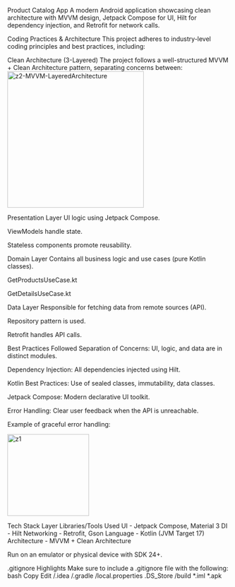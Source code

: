 Product Catalog App
A modern Android application showcasing clean architecture with MVVM design, Jetpack Compose for UI, Hilt for dependency injection, and Retrofit for network calls.

Coding Practices & Architecture
This project adheres to industry-level coding principles and best practices, including:

Clean Architecture (3-Layered)
The project follows a well-structured MVVM + Clean Architecture pattern, separating concerns between:
<img width="309" alt="z2-MVVM-LayeredArchitecture" src="https://github.com/user-attachments/assets/8ac134ce-f39e-42a8-a968-a925bfa19b5d" />

Presentation Layer
UI logic using Jetpack Compose.

ViewModels handle state.

Stateless components promote reusability.

Domain Layer
Contains all business logic and use cases (pure Kotlin classes).

GetProductsUseCase.kt

GetDetailsUseCase.kt

Data Layer
Responsible for fetching data from remote sources (API).

Repository pattern is used.

Retrofit handles API calls.


Best Practices Followed
Separation of Concerns: UI, logic, and data are in distinct modules.

Dependency Injection: All dependencies injected using Hilt.

Kotlin Best Practices: Use of sealed classes, immutability, data classes.

Jetpack Compose: Modern declarative UI toolkit.

Error Handling: Clear user feedback when the API is unreachable.

Example of graceful error handling: 

<img width="185" alt="z1" src="https://github.com/user-attachments/assets/ae85116a-2744-4b8d-8c77-3130a4a9803d" />


Tech Stack
Layer	Libraries/Tools Used
UI	- Jetpack Compose, Material 3
DI	- Hilt
Networking	- Retrofit, Gson
Language	- Kotlin (JVM Target 17)
Architecture	- MVVM + Clean Architecture

Run on an emulator or physical device with SDK 24+.

 .gitignore Highlights
Make sure to include a .gitignore file with the following:
bash
Copy
Edit
/.idea
/.gradle
/local.properties
.DS_Store
/build
*.iml
*.apk

